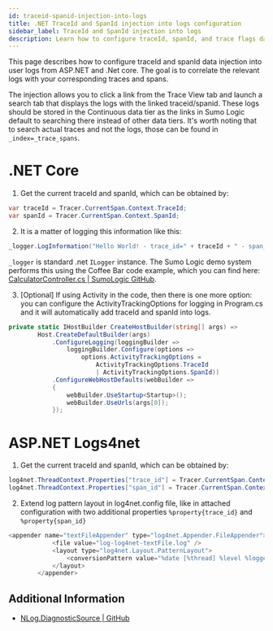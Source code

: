 ```yaml
---
id: traceid-spanid-injection-into-logs
title: .NET TraceId and SpanId injection into logs configuration
sidebar_label: TraceId and SpanId injection into logs
description: Learn how to configure traceId, spanId, and trace flags data injection into user logs in .NET applications.
---
```


This page describes how to configure traceId and spanId data injection into user logs from ASP.NET and .Net core. The goal is to correlate the relevant logs with your corresponding traces and spans.

The injection allows you to click a link from the Trace View tab and launch a search tab that displays the logs with the linked traceid/spanid. These logs should be stored in the Continuous data tier as the links in Sumo Logic default to searching there instead of other data tiers. It's worth noting that to search actual traces and not the logs, those can be found in `_index=_trace_spans`.

# .NET Core

1. Get the current traceId and spanId, which can be obtained by:
  ```cs
  var traceId = Tracer.CurrentSpan.Context.TraceId;
  var spanId = Tracer.CurrentSpan.Context.SpanId;
  ```
2. It is a matter of logging this information like this:
 ```cs
 _logger.LogInformation("Hello World! - trace_id=" + traceId + " - span_id=" + spanId);
 ```
`_logger` is standard .net `ILogger` instance. The Sumo Logic demo system performs this using the Coffee Bar code example, which you can find here: [CalculatorController.cs | SumoLogic GitHub](https://github.com/SumoLogic/the-coffee-bar/blob/main/applications/dotnet-core-the-coffee-bar-app/dotnet-core-calculator-svc/Controllers/CalculatorController.cs).

3. [Optional] If using Activity in the code, then there is one more option: you can configure the ActivityTrackingOptions for logging in Program.cs and it will automatically add traceId and spanId into logs.
```cs
private static IHostBuilder CreateHostBuilder(string[] args) =>
        Host.CreateDefaultBuilder(args)
            .ConfigureLogging(loggingBuilder =>
                loggingBuilder.Configure(options =>
                    options.ActivityTrackingOptions =
                        ActivityTrackingOptions.TraceId
                        | ActivityTrackingOptions.SpanId))
            .ConfigureWebHostDefaults(webBuilder =>
            {
                webBuilder.UseStartup<Startup>();
                webBuilder.UseUrls(args[0]);
            });
```

# ASP.NET Logs4net

1. Get the current traceId and spanId, which can be obtained by:
```cs
log4net.ThreadContext.Properties["trace_id"] = Tracer.CurrentSpan.Context.TraceId;
log4net.ThreadContext.Properties["span_id"] = Tracer.CurrentSpan.Context.SpanId;
```

2. Extend log pattern layout in log4net.config file, like in attached configuration with
two additional properties `%property{trace_id}` and `%property{span_id}`
```cs
<appender name="textFileAppender" type="log4net.Appender.FileAppender">
            <file value="log-log4net-textFile.log" />
            <layout type="log4net.Layout.PatternLayout">
                <conversionPattern value="%date [%thread] %level %logger trace_id=%property{trace_id} span_id=%property{span_id} - %message%newline" />
            </layout>
        </appender>
```

## Additional Information

*  [NLog.DiagnosticSource | GitHub](https://github.com/NLog/NLog.DiagnosticSource)
